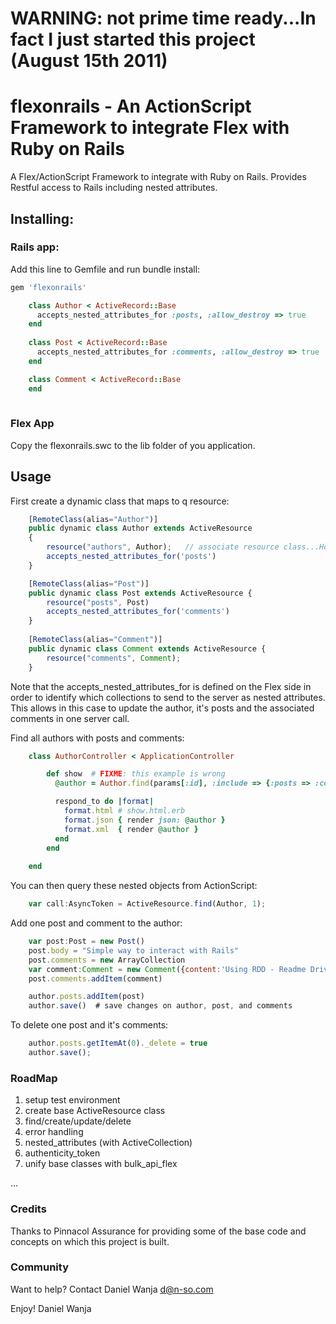 # WARNING: not prime time ready...In fact I just started this project (August 15th 2011)

# flexonrails - An ActionScript Framework to integrate Flex with Ruby on Rails

A Flex/ActionScript Framework to integrate with Ruby on Rails. Provides Restful access to Rails including nested attributes.

## Installing:

### Rails app:

Add this line to Gemfile and run bundle install:
```ruby
gem 'flexonrails'
```

```ruby
	class Author < ActiveRecord::Base
      accepts_nested_attributes_for :posts, :allow_destroy => true
	end
	
	class Post < ActiveRecord::Base
      accepts_nested_attributes_for :comments, :allow_destroy => true
	end

	class Comment < ActiveRecord::Base
	end
	
```

### Flex App

Copy the flexonrails.swc to the lib folder of you application.

## Usage

First create a dynamic class that maps to q resource:

```javascript
	[RemoteClass(alias="Author")]
	public dynamic class Author extends ActiveResource
	{
		resource("authors", Author);   // associate resource class...Hope I can determine this based on RemoteClass tag.
		accepts_nested_attributes_for('posts')
	}

	[RemoteClass(alias="Post")]	
	public dynamic class Post extends ActiveResource {
		resource("posts", Post)		
		accepts_nested_attributes_for('comments')
	}
	
	[RemoteClass(alias="Comment")]	
	public dynamic class Comment extends ActiveResource {
		resource("comments", Comment);		
	}
```

Note that the accepts_nested_attributes_for is defined on the Flex side in order to identify which collections to send to the server as nested attributes. This allows in this case to update the author, it's posts and the associated comments in one server call.

Find all authors with posts and comments:

```ruby
	class AuthorController < ApplicationController

        def show  # FIXME: this example is wrong
          @author = Author.find(params[:id], :include => {:posts => :comments})

          respond_to do |format|
            format.html # show.html.erb
            format.json { render json: @author }
            format.xml  { render @author }
          end
        end
      
    end
```

You can then query these nested objects from ActionScript:

```javascript
    var call:AsyncToken = ActiveResource.find(Author, 1);
```

Add one post and comment to the author:

```javascript
	var post:Post = new Post()
	post.body = "Simple way to interact with Rails"
	post.comments = new ArrayCollection
	var comment:Comment = new Comment({content:'Using RDD - Readme Driven Development'})
	post.comments.addItem(comment)

    author.posts.addItem(post)
    author.save()  # save changes on author, post, and comments
```

To delete one post and it's comments:

```javascript
    author.posts.getItemAt(0)._delete = true
    author.save();
```


### RoadMap

1. setup test environment
2. create base ActiveResource class
3. find/create/update/delete
4. error handling
5. nested_attributes (with ActiveCollection)
5. authenticity_token
6. unify base classes with bulk_api_flex

...

### Credits

Thanks to Pinnacol Assurance for providing some of the base code and concepts on which this project is built.


### Community

Want to help? Contact Daniel Wanja d@n-so.com

Enjoy!
Daniel Wanja

